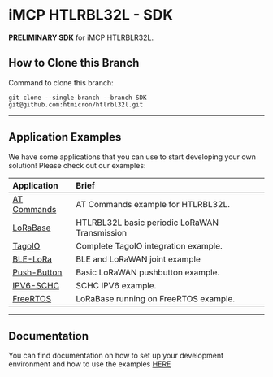 # iMCP HTLRBL32L - SDK

**PRELIMINARY SDK** for iMCP HTLRBLR32L.

## How to Clone this Branch

Command to clone this branch:
```
git clone --single-branch --branch SDK git@github.com:htmicron/htlrbl32l.git
```
<hr>

## Application Examples

We have some applications that you can use to start developing your own solution! Please check out our examples:

| Application        | Brief                                                          |
|:-------------------|:---------------------------------------------------------------|
| [AT Commands](Examples/Applications/HTLRBL32L-AT-Commands) | AT Commands example for HTLRBL32L. |
| [LoRaBase](Examples/Applications/LoRaWAN-Base) | HTLRBL32L basic periodic LoRaWAN Transmission |
| [TagoIO](Examples/Applications/LoRaWAN_TagoIO_Project) | Complete TagoIO integration example. |
| [BLE-LoRa](Examples/Applications/PB_LoRaWAN_BLE_Project) | BLE and LoRaWAN joint example |
| [Push-Button](Examples/Applications/PB_LoRaWAN_Project) | Basic LoRaWAN pushbutton example. |
| [IPV6-SCHC](Examples/Applications/HTLRBL32L-Acklio-IPV6) | SCHC IPV6 example. |
| [FreeRTOS](Examples/Applications/FreeRTOS-LoRaWAN) | LoRaBase running on FreeRTOS example. |



<hr>

## Documentation
You can find documentation on how to set up your development environment and how to use the examples [HERE](Documentation)
